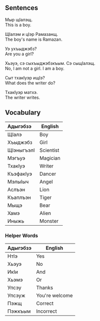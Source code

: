 ## Sentences
Мыр щIалэщ.  
This is a boy.

ЩIалэм и цIэр Рамазанщ.  
The boy's name is Ramazan.

Уэ ухъыджэбз?  
Are you a girl?

Хьэуэ, сэ сыхъыджэбзкъым. Сэ сыщIалэщ.  
No, I am not a girl. I am a boy.

Сыт тхакIуэр ищIэ?  
What does the writer do?

ТхакIуэр матхэ.  
The writer writes.
## Vocabulary

| Адыгэбзэ   | English   |
| :--------- | --------- |
| ЩIалэ      | Boy       |
| Хъыджэбз   | Girl      |
| ЩIэныгъэлI | Scientist |
| Мэгъуэ     | Magician  |
| ТхакIуэ    | Writer    |
| КъэфакIуэ  | Dancer    |
| МэлыIыч    | Angel     |
| Аслъэн     | Lion      |
| Къаплъэн   | Tiger     |
| Мыщэ       | Bear      |
| Хамэ       | Alien     |
| Иныжь      | Monster   |
### Helper Words
| Адыгэбзэ | English        |
| :------- | -------------- |
| НтIэ     | Yes            |
| Хьэуэ    | No             |
| ИкIи     | And            |
| Хьэмэ    | Or             |
| Упсэу    | Thanks         |
| Упсэуж   | You're welcome |
| Пэжщ     | Correct        |
| Пэжкъым  | Incorrect      |